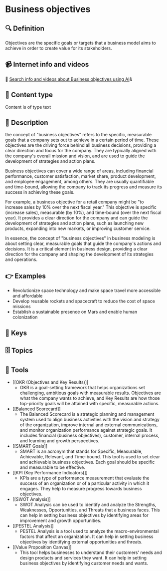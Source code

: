 
# Business objectives


## 🔍 Definition
Objectives are the specific goals or targets that a business model aims to achieve in order to create value for its stakeholders.


## 📹 Internet info and videos
🤖 [Search info and videos about Business objectives using AI](https://www.perplexity.ai/search?q=videos+about+Business+objectives:+Objectives+are+the+specific+goals+or+targets+that+a+business+model+aims+to+achieve+in+order+to+create+value+for+its+stakeholders.
)&

## 📰 Content type 
Content is of type text

## 📖 Description
the concept of "business objectives" refers to the specific, measurable goals that a company sets out to achieve in a certain period of time. These objectives are the driving force behind all business decisions, providing a clear direction and focus for the company. They are typically aligned with the company's overall mission and vision, and are used to guide the development of strategies and action plans.

Business objectives can cover a wide range of areas, including financial performance, customer satisfaction, market share, product development, and employee engagement, among others. They are usually quantifiable and time-bound, allowing the company to track its progress and measure its success in achieving these goals.

For example, a business objective for a retail company might be "to increase sales by 10% over the next fiscal year." This objective is specific (increase sales), measurable (by 10%), and time-bound (over the next fiscal year). It provides a clear direction for the company and can guide the development of strategies and action plans, such as launching new products, expanding into new markets, or improving customer service.

In essence, the concept of "business objectives" in business modeling is about setting clear, measurable goals that guide the company's actions and decisions. It is a critical element in business design, providing a clear direction for the company and shaping the development of its strategies and operations.

## 👉 Examples

* Revolutionize space technology and make space travel more accessible and affordable
* Develop reusable rockets and spacecraft to reduce the cost of space missions
* Establish a sustainable presence on Mars and enable human colonization

## 🔑 Keys



## 🗄️ Topics


## 🧰 Tools
- [[OKR (Objectives and Key Results)]]
  - OKR is a goal-setting framework that helps organizations set challenging, ambitious goals with measurable results. Objectives are what the company wants to achieve, and Key Results are how those top-priority goals will be attained with specific, measurable actions.
- [[Balanced Scorecard]]
  - The Balanced Scorecard is a strategic planning and management system used to align business activities with the vision and strategy of the organization, improve internal and external communications, and monitor organization performance against strategic goals. It includes financial (business objectives), customer, internal process, and learning and growth perspectives.
- [[SMART Goals]]
  - SMART is an acronym that stands for Specific, Measurable, Achievable, Relevant, and Time-bound. This tool is used to set clear and achievable business objectives. Each goal should be specific and measurable to be effective.
- [[KPI (Key Performance Indicators)]]
  - KPIs are a type of performance measurement that evaluate the success of an organization or of a particular activity in which it engages. They help to measure progress towards business objectives.
- [[SWOT Analysis]]
  - SWOT Analysis can be used to identify and analyze the Strengths, Weaknesses, Opportunities, and Threats that a business faces. This can help in setting business objectives by identifying areas for improvement and growth opportunities.
- [[PESTEL Analysis]]
  - PESTEL Analysis is a tool used to analyze the macro-environmental factors that affect an organization. It can help in setting business objectives by identifying external opportunities and threats.
- [[Value Proposition Canvas]]
  - This tool helps businesses to understand their customers' needs and design products and services they want. It can help in setting business objectives by identifying customer needs and wants.
